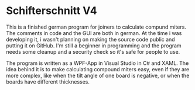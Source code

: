 # Schifterschnitt V4

This is a finished german program for joiners to calculate compund miters. The comments in code and the GUI are both in german. At the time i was developing it, i wasn't planning on making the source code public and putting it on GitHub. I'm still a beginner in programming and the program needs some cleanup and a security check so it's safe for people to use.

The program is written as a WPF-App in Visual Studio in C# and XAML. The idea behind it is to make calculating compound miters easy, even if they are more complex, like when the tilt angle of one board is negative, or when the boards have different thicknesses.
